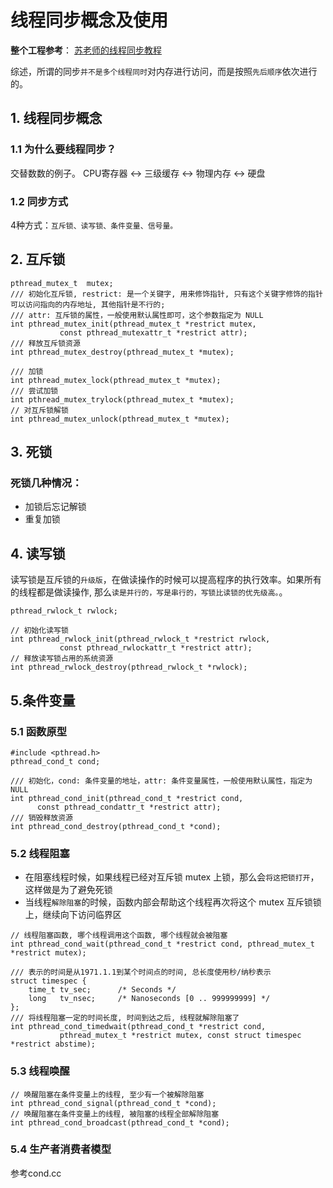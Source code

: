 # 线程同步概念及使用
**整个工程参考**：
[苏老师的线程同步教程](https://subingwen.cn/linux/thread-sync/)

综述，所谓的同步`并不是多个线程同时`对内存进行访问，而是按照`先后顺序`依次进行的。

## 1. 线程同步概念
### 1.1 为什么要线程同步？ 
交替数数的例子。
CPU寄存器 <-> 三级缓存 <-> 物理内存 <-> 硬盘

### 1.2 同步方式
4种方式：`互斥锁、读写锁、条件变量、信号量。`

## 2. 互斥锁
```
pthread_mutex_t  mutex;
/// 初始化互斥锁, restrict: 是一个关键字, 用来修饰指针, 只有这个关键字修饰的指针可以访问指向的内存地址, 其他指针是不行的;
/// attr: 互斥锁的属性，一般使用默认属性即可，这个参数指定为 NULL
int pthread_mutex_init(pthread_mutex_t *restrict mutex,
           const pthread_mutexattr_t *restrict attr);
/// 释放互斥锁资源            
int pthread_mutex_destroy(pthread_mutex_t *mutex);

/// 加锁
int pthread_mutex_lock(pthread_mutex_t *mutex);
/// 尝试加锁
int pthread_mutex_trylock(pthread_mutex_t *mutex);
// 对互斥锁解锁
int pthread_mutex_unlock(pthread_mutex_t *mutex);
```

## 3. 死锁
### 死锁几种情况：
- 加锁后忘记解锁
- 重复加锁

## 4. 读写锁
读写锁是互斥锁的`升级版`，在做读操作的时候可以提高程序的执行效率。如果所有的线程都是做读操作, 那么`读是并行的，写是串行的，写锁比读锁的优先级高。`。
```
pthread_rwlock_t rwlock;

// 初始化读写锁
int pthread_rwlock_init(pthread_rwlock_t *restrict rwlock,
           const pthread_rwlockattr_t *restrict attr);
// 释放读写锁占用的系统资源
int pthread_rwlock_destroy(pthread_rwlock_t *rwlock);

```

## 5.条件变量
### 5.1 函数原型
```
#include <pthread.h>
pthread_cond_t cond;

/// 初始化，cond: 条件变量的地址，attr: 条件变量属性，一般使用默认属性，指定为 NULL
int pthread_cond_init(pthread_cond_t *restrict cond,
      const pthread_condattr_t *restrict attr);
/// 销毁释放资源        
int pthread_cond_destroy(pthread_cond_t *cond);
```
### 5.2 线程阻塞
- 在阻塞线程时候，如果线程已经对互斥锁 mutex 上锁，那么会`将这把锁打开`，这样做是为了避免死锁
- 当线程`解除阻塞`的时候，函数内部会帮助这个线程再次将这个 mutex 互斥锁锁上，继续向下访问临界区
```
// 线程阻塞函数, 哪个线程调用这个函数, 哪个线程就会被阻塞
int pthread_cond_wait(pthread_cond_t *restrict cond, pthread_mutex_t *restrict mutex);

/// 表示的时间是从1971.1.1到某个时间点的时间, 总长度使用秒/纳秒表示
struct timespec {
	time_t tv_sec;      /* Seconds */
	long   tv_nsec;     /* Nanoseconds [0 .. 999999999] */
};
/// 将线程阻塞一定的时间长度, 时间到达之后, 线程就解除阻塞了
int pthread_cond_timedwait(pthread_cond_t *restrict cond,
           pthread_mutex_t *restrict mutex, const struct timespec *restrict abstime);
```
### 5.3 线程唤醒
```
// 唤醒阻塞在条件变量上的线程, 至少有一个被解除阻塞
int pthread_cond_signal(pthread_cond_t *cond);
// 唤醒阻塞在条件变量上的线程, 被阻塞的线程全部解除阻塞
int pthread_cond_broadcast(pthread_cond_t *cond);
```

### 5.4 生产者消费者模型
参考cond.cc